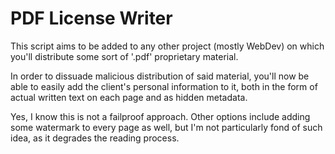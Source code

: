 # PDF License Writer

This script aims to be added to any other project (mostly WebDev) on which you'll distribute some sort of '.pdf' proprietary material.

In order to dissuade malicious distribution of said material, you'll now be able to easily add the client's personal information to it, both in the form of actual written text on each page and as hidden metadata.

Yes, I know this is not a failproof approach. Other options include adding some watermark to every page as well, but I'm not particularly fond of such idea, as it degrades the reading process.
